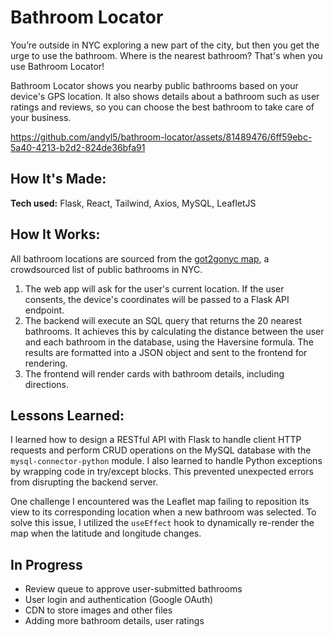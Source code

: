 # Bathroom Locator
You’re outside in NYC exploring a new part of the city, but then you get the urge to use the bathroom. Where is the nearest bathroom? That's when you use Bathroom Locator!

Bathroom Locator shows you nearby public bathrooms based on your device's GPS location. It also shows details about a bathroom such as user ratings and reviews, so you can choose the best bathroom to take care of your business.

https://github.com/andyl5/bathroom-locator/assets/81489476/6ff59ebc-5a40-4213-b2d2-824de36bfa91

## How It's Made:

**Tech used:** Flask, React, Tailwind, Axios, MySQL, LeafletJS

## How It Works:

All bathroom locations are sourced from the [got2gonyc map](https://www.got2gonyc.com/about), a crowdsourced list of public bathrooms in NYC.
1. The web app will ask for the user's current location. If the user consents, the device's coordinates will be passed to a Flask API endpoint.
2. The backend will execute an SQL query that returns the 20 nearest bathrooms. It achieves this by calculating the distance between the user and each bathroom in the database, using the Haversine formula. The results are formatted into a JSON object and sent to the frontend for rendering.
3. The frontend will render cards with bathroom details, including directions. 

## Lessons Learned:

I learned how to design a RESTful API with Flask to handle client HTTP requests and perform CRUD operations on the MySQL database with the `mysql-connector-python` module. I also learned to handle Python exceptions by wrapping code in try/except blocks. This prevented unexpected errors from disrupting the backend server.

One challenge I encountered was the Leaflet map failing to reposition its view to its corresponding location when a new bathroom was selected. To solve this issue, I utilized the `useEffect` hook to dynamically re-render the map when the latitude and longitude changes.

## In Progress
* Review queue to approve user-submitted bathrooms
* User login and authentication (Google OAuth)
* CDN to store images and other files
* Adding more bathroom details, user ratings
